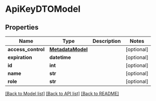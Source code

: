 # ApiKeyDTOModel

## Properties
Name | Type | Description | Notes
------------ | ------------- | ------------- | -------------
**access_control** | [**MetadataModel**](MetadataModel.md) |  | [optional] 
**expiration** | **datetime** |  | [optional] 
**id** | **int** |  | [optional] 
**name** | **str** |  | [optional] 
**role** | **str** |  | [optional] 

[[Back to Model list]](../README.md#documentation-for-models) [[Back to API list]](../README.md#documentation-for-api-endpoints) [[Back to README]](../README.md)


